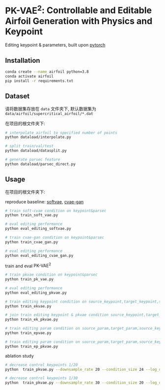 # $\textbf{PK-VAE}^2$: Controllable and Editable Airfoil Generation with Physics and Keypoint
 
Editing keypoint &amp; parameters, built upon [pytorch](https://pytorch.org/)



## Installation

```bash
conda create --name airfoil python=3.8
conda activate airfoil
pip install -r requirements.txt
```

## Dataset

请将数据集存放在 `data` 文件夹下, 默认数据集为 `data/airfoil/supercritical_airfoil/*.dat`

在项目的根文件夹下:
```bash
# interpolate airfoil to specified number of points
python dataload/interpolate.py 

# split train/val/test
python dataload/datasplit.py 

# generate parsec feature
python dataload/parsec_direct.py 
```


## Usage

在项目的根文件夹下:

reproduce baseline: [softvae](https://arxiv.org/abs/2205.02458), [cvae-gan](https://www.sciencedirect.com/science/article/pii/S1000936121000662)

```bash
# train soft-cvae condition on keypoint&parsec
python train_soft_vae.py 

# eval editing performance
python eval_editing_softvae.py

# train cvae-gan condition on keypoint&parsec
python train_cvae_gan.py 

# eval editing performance
python eval_editing_cvae_gan.py

```

train and eval $\text{PK-VAE}^2$ 

```bash
# train pkvae condition on keypoint&parsec
python train_pk_vae.py

# eval editing performance
python eval_editing_pkvae.py

# train editing keypoint condition on source_keypoint,target_keypoint,source_param, generate: target_param
python train_ekvae.py

# join train editing keypoint & pkvae condition source_keypoint,target_keypoint,source_param, generate: target_point
python train_ek_pkvae.py

# train editing param condition on source_param,target_param,source_keypoint, generate: target_keypoint
python train_epvae.py

# train editing param condition on source_param,target_param,source_keypoint, generate: target_point
python train_ep_pkvae.py

```

ablation study

```bash
# decrease control keypoints 1/20
python  train_pkvae.py --downsample_rate 20 --condition_size 24 --log_dir logs/pk_vae_2 --device cuda:1

# decrease control keypoints 1/30
python  train_pkvae.py --downsample_rate 30 --condition_size 20 --log_dir logs/pk_vae_3 --device cuda:2
```